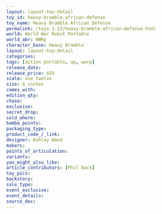 ```yaml
---
layout: layout-toy-detail 
toy_id: heavy-bramble-african-defense
toy_name: Heavy Bramble African Defense
permalink: /toys-1-12/heavy-bramble-african-defense.html
world: World War Robot Portable
world_abr: WWRp
character_base: Heavy Bramble
layout: layout-toy-detail
categories: 
tags: [action portable, ap, wwrp] 
release_date: 
release_price: $55 
scale: one twelve
size: 6 inches
comes_with: 
edition_qty: 
chase: 
exclusive: 
secret_drop: 
sold_where: 
bamba_points: 
packaging_type: 
product_code_/_link: 
designer: Ashley Wood
makers: 
points_of_articulation: 
variants: 
you_might_also_like: 
article_contributors: [Phil Back]
toy_pics: 
backstory: 
sale_type: 
event_exclusive: 
event_details: 
source_doc: 
---
```

